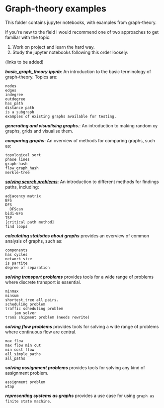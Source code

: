 # Graph-theory examples

This folder contains jupyter notebooks, with examples from
graph-theory.

If you're new to the field I would recommend one of two approaches
to get familiar with the topic:

1. Work on project and learn the hard way.
2. Study the jupyter notebooks following this order loosely:

(links to be added)

***basic_graph_theory.ipynb***: An introduction to the basic 
terminology of graph-theory. Topics are:

	nodes
	edges
	indegree
	outdegree
	has_path
	distance path
	is a subgraph
	examples of existing graphs available for testing.

***generating and visualising graphs.***: An introduction
to making random xy graphs, grids and visualise them.

***comparing graphs***: An overview of methods for comparing 
graphs, such as:

    topological sort
	phase lines
	graph-hash
	flow_graph_hash
	merkle-tree


***[solving search problems](solving_search_problems.ipynb)***: An introduction to different
methods for findings paths, including:

	adjacency matrix
	BFS
	DFS
      DFScan
	bidi-BFS
	TSP
	[critical path method]
	find loops

***calculating statistics about graphs*** provides an overview
of common analysis of graphs, such as:

	components
	has cycles
	network size
	is partite
	degree of separation


***solving transport problems*** provides tools for a wide range 
of problems where discrete transport is essential.

	minmax
	minsum
	shortest_tree all pairs.
	scheduling problem
	traffic scheduling problem
		jam solver
	trans shipment problem (needs rewrite)


***solving flow problems*** provides tools for solving a 
wide range of problems where continuous flow are central.

	max flow
	max flow min cut
	min cost flow
	all_simple_paths
	all_paths
	

***solving assignment problems*** provides tools for solving
any kind of assignment problem.

	assignment problem
	wtap 


***representing systems as graphs*** provides a use case
for using `graph as finite state machine`.



